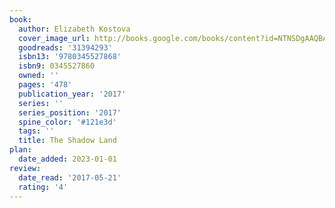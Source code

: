 ```yaml
---
book:
  author: Elizabeth Kostova
  cover_image_url: http://books.google.com/books/content?id=NTNSDgAAQBAJ&printsec=frontcover&img=1&zoom=1&edge=curl&source=gbs_api
  goodreads: '31394293'
  isbn13: '9780345527868'
  isbn9: 0345527860
  owned: ''
  pages: '478'
  publication_year: '2017'
  series: ''
  series_position: '2017'
  spine_color: '#121e3d'
  tags: ''
  title: The Shadow Land
plan:
  date_added: 2023-01-01
review:
  date_read: '2017-05-21'
  rating: '4'
---
```


